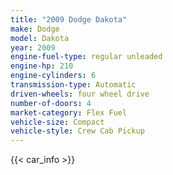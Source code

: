 ```yaml
---
title: "2009 Dodge Dakota"
make: Dodge
model: Dakota
year: 2009
engine-fuel-type: regular unleaded
engine-hp: 210
engine-cylinders: 6
transmission-type: Automatic
driven-wheels: four wheel drive
number-of-doors: 4
market-category: Flex Fuel
vehicle-size: Compact
vehicle-style: Crew Cab Pickup
---
```


{{< car_info >}}
